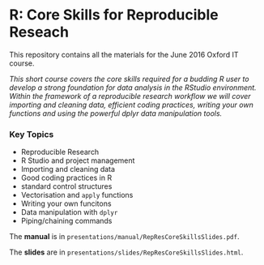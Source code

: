 # R: Core Skills for Reproducible Reseach

This repository contains all the materials for the June 2016 Oxford IT course.

*This short course covers the core skills required for a budding R user to develop a strong foundation for data
analysis in the RStudio environment. Within the framework of a reproducible research workflow we will cover
importing and cleaning data, efficient coding practices, writing your own functions and using the powerful
dplyr data manipulation tools.*

### Key Topics

* Reproducible Research
* R Studio and project management
* Importing and cleaning data
* Good coding practices in R
* standard control structures
* Vectorisation and `apply` functions
* Writing your own funcitons
* Data manipulation with `dplyr`
* Piping/chaining commands


The **manual** is in `presentations/manual/RepResCoreSkillsSlides.pdf`.

The **slides** are in `presentations/slides/RepResCoreSkillsSlides.html`.

